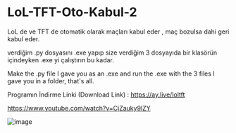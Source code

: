 # LoL-TFT-Oto-Kabul-2
LoL de ve TFT de otomatik olarak maçları kabul eder , maç bozulsa dahi geri kabul eder.

verdiğim .py dosyasını .exe yapıp size verdiğim 3 dosyayıda bir klasörün içindeyken .exe yi çalıştırın bu kadar.

Make the .py file I gave you as an .exe and run the .exe with the 3 files I gave you in a folder, that's all.

Programın İndirme Linki (Download Link) : https://ay.live/loltft

https://www.youtube.com/watch?v=CjZauky9IZY

 
![image](https://github.com/Leaddy/LoL-TFT-Oto-Kabul-2/assets/45538062/f571fe69-ebe4-48e6-86c3-0f08d6d1f377)





